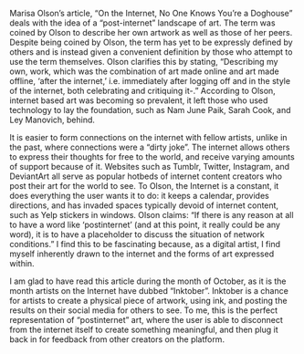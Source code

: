 ﻿Marisa Olson’s article, “On the Internet, No One Knows You’re a Doghouse” deals with the idea of a “post-internet” landscape of art. The term was coined by Olson to describe her own artwork as well as those of her peers. Despite being coined by Olson, the term has yet to be expressly defined by others and is instead given a convenient definition by those who attempt to use the term themselves. Olson clarifies this by stating, “Describing my own, work, which was the combination of art made online and art made offline, ‘after the internet,’ i.e. immediately after logging off and in the style of the internet, both celebrating and critiquing it-.” According to Olson, internet based art was becoming so prevalent, it left those who used technology to lay the foundation, such as Nam June Paik, Sarah Cook, and Ley Manovich, behind. 

It is easier to form connections on the internet with fellow artists, unlike in the past, where connections were a “dirty joke”. The internet allows others to express their thoughts for free to the world, and receive varying amounts of support because of it. Websites such as Tumblr, Twitter, Instagram, and DeviantArt all serve as popular hotbeds of internet content creators who post their art for the world to see. To Olson, the Internet is a constant, it does everything the user wants it to do: it keeps a calendar, provides directions, and has invaded spaces typically devoid of internet content, such as Yelp stickers in windows. Olson claims: “If there is any reason at all to have a word like ‘postinternet’ (and at this point, it really could be any word), it is to have a placeholder to discuss the situation of network conditions.” I find this to be fascinating because, as a digital artist, I find myself inherently drawn to the internet and the forms of art expressed within. 

I am glad to have read this article during the month of October, as it is the month artists on the Internet have dubbed “Inktober”. Inktober is a chance for artists to create a physical piece of artwork, using ink, and posting the results on their social media for others to see. To me, this is the perfect representation of “postinternet” art, where the user is able to disconnect from the internet itself to create something meaningful, and then plug it back in for feedback from other creators on the platform. 
